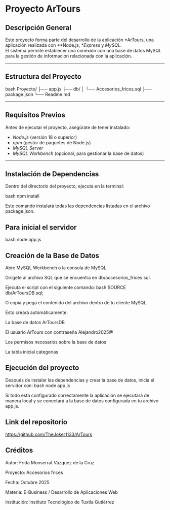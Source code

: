 # Proyecto ArTours

## Descripción General
Este proyecto forma parte del desarrollo de la aplicación *ArTours, una aplicación realizada con **Node.js, **Express* y *MySQL*.  
El sistema permite establecer una conexión con una base de datos MySQL para la gestión de información relacionada con la aplicación.

---

## Estructura del Proyecto

bash
Proyecto/
├── app.js
├── db/
│   └── Accesorios_frices.sql
├── package.json
└── Readme.md


---

## Requisitos Previos

Antes de ejecutar el proyecto, asegúrate de tener instalado:

- *Node.js* (versión 18 o superior)
- *npm* (gestor de paquetes de Node.js)
- *MySQL Server*
- *MySQL Workbench* (opcional, para gestionar la base de datos)

---

## Instalación de Dependencias

Dentro del directorio del proyecto, ejecuta en la terminal:

bash
npm install

Este comando instalará todas las dependencias listadas en el archivo package.json.

## Para inicial el servidor

bash
node app.js

## Creación de la Base de Datos

Abre MySQL Workbench o la consola de MySQL.

Dirígete al archivo SQL que se encuentra en db/accesorios_frices.sql.

Ejecuta el script con el siguiente comando:
bash
SOURCE db/ArToursDB.sql;

O copia y pega el contenido del archivo dentro de tu cliente MySQL.

Esto creará automáticamente:

La base de datos ArToursDB

El usuario ArTours con contraseña Alejandro2025@

Los permisos necesarios sobre la base de datos

La tabla inicial categorias

## Ejecución del proyecto
Después de instalar las dependencias y crear la base de datos, inicia el servidor con:
 bash
node app.js


Si todo esta configurado correctamente la aplicación se ejecutará de manera local y se conectará a la base de datos configurada en tu archivo app.js.

## Link del repositorio
https://github.com/TheJoker1133/ArTours

## Créditos

Autor: Frida Monserrat Vázquez de la Cruz

Proyecto: Accesorios frices

Fecha: Octubre 2025

Materia: E-Business / Desarrollo de Aplicaciones Web

Institución: Instituto Tecnológico de Tuxtla Gutiérrez